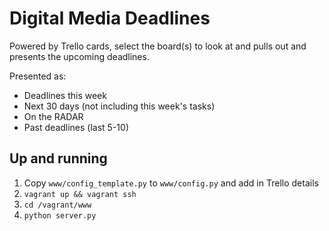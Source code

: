 # Digital Media Deadlines

Powered by Trello cards, select the board(s) to look at and pulls out and presents the upcoming deadlines.

Presented as:

- Deadlines this week
- Next 30 days (not including this week's tasks)
- On the RADAR
- Past deadlines (last 5-10)

## Up and running

1. Copy `www/config_template.py` to `www/config.py` and add in Trello details
2. `vagrant up && vagrant ssh`
3. `cd /vagrant/www`
4. `python server.py`